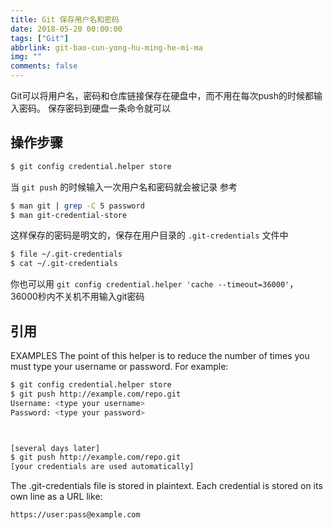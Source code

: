 ```yaml
---
title: Git 保存用户名和密码
date: 2018-05-20 00:00:00
tags: ["Git"]
abbrlink: git-bao-cun-yong-hu-ming-he-mi-ma
img: ""
comments: false
---
```


Git可以将用户名，密码和仓库链接保存在硬盘中，而不用在每次push的时候都输入密码。
保存密码到硬盘一条命令就可以

## 操作步骤
```bash
$ git config credential.helper store
```



当 `git push` 的时候输入一次用户名和密码就会被记录
参考
```bash
$ man git | grep -C 5 password
$ man git-credential-store
```

这样保存的密码是明文的，保存在用户目录的 `.git-credentials` 文件中
```bash
$ file ~/.git-credentials
$ cat ~/.git-credentials
```

你也可以用 `git config credential.helper 'cache --timeout=36000'`，36000秒内不关机不用输入git密码

## 引用

EXAMPLES
The point of this helper is to reduce the number of times you must type your username or password. For example:
```bash
$ git config credential.helper store
$ git push http://example.com/repo.git
Username: <type your username>
Password: <type your password>



[several days later]
$ git push http://example.com/repo.git
[your credentials are used automatically]
```



The .git-credentials file is stored in plaintext. Each credential is stored on its own line as a URL like:

```
https://user:pass@example.com
```
